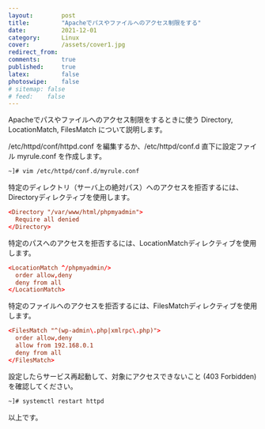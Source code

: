 ```yaml
---
layout:        post
title:         "Apacheでパスやファイルへのアクセス制限をする"
date:          2021-12-01
category:      Linux
cover:         /assets/cover1.jpg
redirect_from:
comments:      true
published:     true
latex:         false
photoswipe:    false
# sitemap: false
# feed:    false
---
```


Apacheでパスやファイルへのアクセス制限をするときに使う Directory, LocationMatch, FilesMatch について説明します。

/etc/httpd/conf/httpd.conf を編集するか、/etc/httpd/conf.d 直下に設定ファイル myrule.conf を作成します。
```bash
~]# vim /etc/httpd/conf.d/myrule.conf
```
特定のディレクトリ（サーバ上の絶対パス）へのアクセスを拒否するには、Directoryディレクティブを使用します。
```conf
<Directory "/var/www/html/phpmyadmin">
  Require all denied
</Directory>
```
特定のパスへのアクセスを拒否するには、LocationMatchディレクティブを使用します。
```conf
<LocationMatch ^/phpmyadmin/>
  order allow,deny
  deny from all
</LocationMatch>
```
特定のファイルへのアクセスを拒否するには、FilesMatchディレクティブを使用します。
```conf
<FilesMatch "^(wp-admin\.php|xmlrpc\.php)">
  order allow,deny
  allow from 192.168.0.1
  deny from all
</FilesMatch>
```
設定したらサービス再起動して、対象にアクセスできないこと (403 Forbidden) を確認してください。
```bash
~]# systemctl restart httpd
```
以上です。

